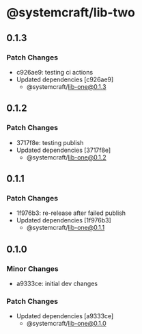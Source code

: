 # @systemcraft/lib-two

## 0.1.3

### Patch Changes

- c926ae9: testing ci actions
- Updated dependencies [c926ae9]
  - @systemcraft/lib-one@0.1.3

## 0.1.2

### Patch Changes

- 3717f8e: testing publish
- Updated dependencies [3717f8e]
  - @systemcraft/lib-one@0.1.2

## 0.1.1

### Patch Changes

- 1f976b3: re-release after failed publish
- Updated dependencies [1f976b3]
  - @systemcraft/lib-one@0.1.1

## 0.1.0

### Minor Changes

- a9333ce: initial dev changes

### Patch Changes

- Updated dependencies [a9333ce]
  - @systemcraft/lib-one@0.1.0
